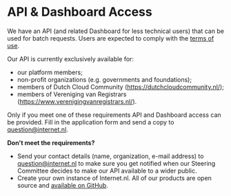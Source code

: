 # API & Dashboard Access

We have an API (and related Dashboard for less technical users) that can be used for batch requests. Users are expected to comply with the [terms of use](https://github.com/internetstandards/Internet.nl-API-docs/blob/main/terms-of-use.md). 

Our API is currently exclusively available for:
* our platform members;
* non-profit organizations (e.g. governments and foundations);
* members of Dutch Cloud Community (https://dutchcloudcommunity.nl/);
* members of Vereniging van Registrars (https://www.verenigingvanregistrars.nl/).

Only if you meet one of these requirements API and Dashboard access can be provided. Fill in the application form and send a copy to [question@internet.nl](mailto:question@internet.nl). 

**Don't meet the requirements?**
* Send your contact details (name, organization, e-mail address) to question@internet.nl to make sure you get notified when our Steering Committee decides to make our API available to a wider public.
* Create your own instance of Internet.nl. All of our products are open source and [available on GitHub](https://github.com/internetstandards).
